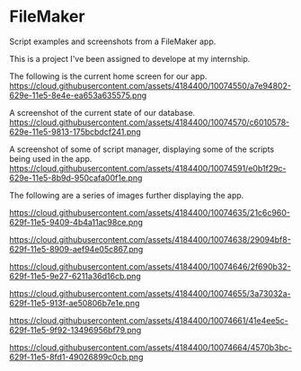 # FileMaker
Script examples and screenshots from a FileMaker app.

This is a project I've been assigned to develope at my internship.

The following is the current home screen for our app.
https://cloud.githubusercontent.com/assets/4184400/10074550/a7e94802-629e-11e5-8e4e-ea653a635575.png


A screenshot of the current state of our database.
https://cloud.githubusercontent.com/assets/4184400/10074570/c6010578-629e-11e5-9813-175bcbdcf241.png



A screenshot of some of script manager, displaying some of the scripts being used in the app.
https://cloud.githubusercontent.com/assets/4184400/10074591/e0b1f29c-629e-11e5-8b9d-950cafa00f1e.png


The following are a series of images further displaying the app.

https://cloud.githubusercontent.com/assets/4184400/10074635/21c6c960-629f-11e5-9409-4b4a11ac98ce.png

https://cloud.githubusercontent.com/assets/4184400/10074638/29094bf8-629f-11e5-8909-aef94e05c867.png

https://cloud.githubusercontent.com/assets/4184400/10074646/2f690b32-629f-11e5-9e27-6211a36d16cb.png

https://cloud.githubusercontent.com/assets/4184400/10074655/3a73032a-629f-11e5-913f-ae50806b7e1e.png

https://cloud.githubusercontent.com/assets/4184400/10074661/41e4ee5c-629f-11e5-9f92-13496956bf79.png

https://cloud.githubusercontent.com/assets/4184400/10074664/4570b3bc-629f-11e5-8fd1-49026899c0cb.png

